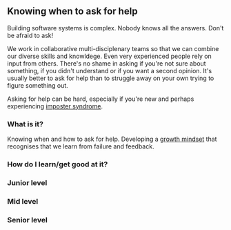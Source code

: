 ## Knowing when to ask for help

Building software systems is complex. Nobody knows all the answers. Don't be afraid to ask!

We work in collaborative multi-disciplenary teams so that we can combine our diverse skills and knowldege. Even very experienced people rely on input from others. There's no shame in asking if you're not sure about something, if you didn't understand or if you want a second opinion. It's usually better to ask for help than to struggle away on your own trying to figure something out.

Asking for help can be hard, especially if you're new and perhaps experiencing [imposter syndrome](https://medium.com/learn-love-code/developers-how-to-overcome-imposter-syndrome-48edee803cf4).

### What is it?

Knowing when and how to ask for help. Developing a [growth mindset](https://www.ted.com/talks/carol_dweck_the_power_of_believing_that_you_can_improve) that recognises that we learn from failure and feedback.

### How do I learn/get good at it?


### Junior level

### Mid level

### Senior level
